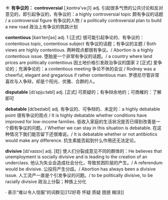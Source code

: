 ☀ <span class="category">**有争议的：**</span>
<span class="vocabulary">**controversial**</span> [͵kɒntrə'və:ʃl] 
<span class="definition">adj. 引起很多气愤的公共讨论和反对意见的，即引起争议的，有争议的：</span>a highly controversial topic 颇有争议的话题 / a controversial figure 有争议的人物 / a politically controversial plan to build a new road 政治上有争议的筑路计划
           
<span class="vocabulary">**contentious**</span> [kənˈtenʃəs]
<span class="definition">adj. 1 [正式] 很可能引起争论的、有争议的：</span>contentious topic, contentious subject 有争议的话题；有争议的主题 / Both views are highly contentious. 两种观点都很有争议。/ Abortion is a highly contentious issue. 堕胎是一个非常有争议的话题。/ a country where land prices are politically contentious 因土地价格引发政治争议的国家 <span class="definition">2 [正式] 爱争论的；充满争论的：</span>a contentious meeting 争论不休的会议 / Rodney was a cheerful, elegant and gregarious if rather contentious man. 罗德尼尽管非常喜欢与人争辩，却是个阳光、优雅、合群的人。

<span class="vocabulary">**disputable**</span> [dɪˈspju:təbl]
<span class="definition">adj. [正式] 可质疑的；有争辩余地的；可商榷的：</span>了解即可
           
<span class="vocabulary">**debatable**</span> [dɪˈbeɪtəbl]
<span class="definition">adj. 有争议的、可争辩的、未定的：</span>a highly debatable point 很有争议的观点 / It is highly debatable whether conditions have improved for low-income families. 低收入家庭的生活状况是否已得到改善是一个颇有争议的问题。/ Whether we can stay in this situation is debatable. 在这种情况下我们能否留下还很难说。/ It is debatable whether or not antibiotics would make any difference. 抗生素能否起到什么作用还无法定论。
           
<span class="vocabulary">**divisive**</span> [dɪˈvaɪsɪv]
<span class="definition">adj. [贬] 使人们分裂成意见不同的群体的：</span>He believes that unemployment is socially divisive and is leading to the creation of an underclass. 他认为失业会造成社会分化，导致贫困阶层的产生。/ A referendum would be divisive. 公投将产生分歧。/ Abortion has always been a divisive issue. 人工流产一直是个引发争议的问题。/ to be politically divisive, to be racially divisive 政治上分裂；种族上分化

· 表示“难以令人信服”的词群见[[12好奇 怀疑 质疑 困惑 糊涂]]
